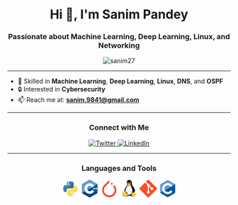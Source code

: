 <h1 align="center">Hi 👋, I'm Sanim Pandey</h1>
<h3 align="center">Passionate about Machine Learning, Deep Learning, Linux, and Networking</h3>

<p align="center">
  <img src="https://komarev.com/ghpvc/?username=sanim27&label=Profile%20views&color=0e75b6&style=flat" alt="sanim27" />
</p>

---

- 🔭 Skilled in **Machine Learning**, **Deep Learning**, **Linux**, **DNS**, and **OSPF**
- 🔒 Interested in **Cybersecurity**
- 📫 Reach me at: **sanim.9841@gmail.com**

---

<h3 align="center">Connect with Me</h3>

<p align="center">
  <a href="https://twitter.com/sanim_027" target="_blank">
    <img src="https://img.shields.io/twitter/follow/sanim_027?logo=twitter&style=for-the-badge" alt="Twitter" />
  </a>
  <a href="https://www.linkedin.com/in/sanim-pandey-a00910240/" target="_blank">
    <img src="https://img.shields.io/badge/LinkedIn-Sanim%20Pandey-blue?style=for-the-badge&logo=linkedin" alt="LinkedIn" />
  </a>
</p>

---

<h3 align="center">Languages and Tools</h3>

<p align="center">
  <img src="https://raw.githubusercontent.com/devicons/devicon/master/icons/python/python-original.svg" alt="Python" width="40" height="40"/> 
  <img src="https://raw.githubusercontent.com/devicons/devicon/master/icons/cplusplus/cplusplus-original.svg" alt="C++" width="40" height="40"/> 
  <img src="https://raw.githubusercontent.com/devicons/devicon/master/icons/pytorch/pytorch-original.svg" alt="PyTorch" width="40" height="40"/> 
  <img src="https://raw.githubusercontent.com/devicons/devicon/master/icons/linux/linux-original.svg" alt="Linux" width="40" height="40"/> 
  <img src="https://raw.githubusercontent.com/devicons/devicon/master/icons/git/git-original.svg" alt="Git" width="40" height="40"/> 
  <img src="https://raw.githubusercontent.com/devicons/devicon/master/icons/c/c-original.svg" alt="C" width="40" height="40"/> 
</p>

